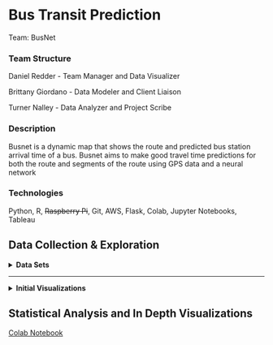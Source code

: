 # Bus Transit Prediction
Team: BusNet

<h3>Team Structure</h3>

Daniel Redder - Team Manager and Data Visualizer

Brittany Giordano - Data Modeler and Client Liaison

Turner Nalley - Data Analyzer and Project Scribe
 
<h3>Description</h3> 

Busnet is a dynamic map that shows the route and predicted bus station arrival time of a bus. Busnet aims to make good travel time predictions for both the route and segments of the route using GPS data and a neural network
 
<h3>Technologies</h3> 

Python, R, ~~Raspberry Pi~~, Git, AWS, Flask, Colab, Jupyter Notebooks, Tableau




<h2>Data Collection & Exploration</h2>



<details>
 <summary><strong>Data Sets</strong></summary>
  
  
  <h2>Live Marta Bus Data</h2>
 
  
  | Adherence | block_abbr | block_id | direction | last_updated | latitude | longitude | route | stop_id | timepoint | trip_id | vehicle |
| --- | ----------- | -------- | ------------ | -----------| -----------| -----------| -----------| -----------| -----------| -----------| -----------| 
| 0 |	39-7 |	341 |	Southbound |	2021-02-15 6:33:31 |	33.7837368 |	-84.267377 |	6 |	901155 |	Inman Park Station (North Loop) |	7035213 |	1530|

*figure 1*
  
  
  The data seen in *figure 1* is a sample of the live data we are collecting from marta. To do this we are using the [bus-transit](https://github.com/itsmarta/marta-python) python library to access marta's restfull api. The fields generated from this api vary slightly from the posted GTFS. \#TODO look into this

<details><summary><strong>Field Definitions</strong></summary>
  
  \
  **Adherence** :  The time either early (+) or late (-) a bus is to meeting its specificed arrival time at a stop
  
  
  **block_abbr** :  --unclear doesn't seem to match GTFS data--
  
  
  **block_id** : An id corresponding to the "block" the current trip resides in. A block is a set of trips made with the same vehicle (may or may not be distinct to one day)
  
  
  **direction** : Appears to be a String representing the current heading of the bus (cardinal Direction)
  
  **last_updated** : The time data was last reported from the bus
  
  **latitude** : a decimal degree between -90.0 and 90.0 representing the latitude of the bus
  
  
  **longitude** : a decimal degree between -180.0 and 180.0 representing the longitude of the bus
  
  
  **route** : The routeID the bus is currently servicing
  
  
  **stop_id** : Identifies the current next stop destination for the bus
  
  
  **timepoint** : Current Street of bus
  
  
  **trip_id** : Identifies the current trip --doesn't seem to match with GTFS trip data--
  
  
  **vehicle** : The unique ID identifying a specific bus
  
  </details>

  
  <h2>GTFS Data</h2>
  
  GTFS or General Transit Feed Specification is a standard data format used for transportation data. This data provides all the organizational information that links feed data to specific buses, routes, and stops. The documentation for this data including field specifications can be found here "[GTFS-Reference-Data](https://developers.google.com/transit/gtfs/reference#stop_timestxt)". MARTA's 2020 implementation of GTFS can be found [here](https://www.itsmarta.com/app-developer-resources.aspx) in the form of a zip folder with the following files inside. 


**agency**:

  | agency_id | agency_name | agency_url | agency_timezone | agency_lang | agency_phone | agency_email | 
| --- | ----------- | -------- | ------------ | -----------| -----------| -----------|
| MARTA |	Metropolitan Atlanta Rapid Transit Authority |	http://www.itsmarta.com |	America/New_York |	en |	(404)848-5000 |	custserv@itsmarta.com  |	

<details><summary><strong>Field Definitions</strong></summary>
  
  \
  **agency_id** :  Identifies a transit brandwhich is often synonymous with a transit agency. Note that in some cases, such as when a single agency operates multiple separate services, agencies and brands are distinct. This document uses the term "agency" in place of "brand". A dataset may contain data from multiple agencies. This field is required when the dataset contains data for multiple transit agencies, otherwise it is optional.

**agency_name** : Full name of the transit agency.

**agency_url** : URL of the transit agency.

**agency_timezone** : Timezone where the transit agency is located. If multiple agencies are specified in the dataset, each must have the same agency_timezone.
   
**agency_lang** :Primary language used by this transit agency. This field helps GTFS consumers choose capitalization rules and other language-specific settings for the dataset.

**agency_phone** : A voice telephone number for the specified agency. This field is a string value that presents the telephone number as typical for the agency's service area. It can and should contain punctuation marks to group the digits of the number. Dialable text (for example, TriMet's 503-238-RIDE) is permitted, but the field must not contain any other descriptive text.


**agency_email** : Email address actively monitored by the agency’s customer service department. This email address should be a direct contact point where transit riders can reach a customer service representative at the agency.

  
  </details>


**calendar**:

  | service_id | monday | tuesday | wednesday | thursday | friday | saturday | sunday | start-date | end-date |
| --- | ----------- | -------- | ------------ | -----------| -----------| -----------| -------| ---------| ---------|
| 2 |	0 |	0 |	0 |	0 |	0 | 0 |	0 | 20201205 | 20210423 |

<details><summary><strong>Field Definitions</strong></summary>
  
  \
  **service_id** : Uniquely identifies a set of dates when service is available for one or more routes. Each service_id value can appear at most once in a calendar.txt file.

  **monday** : Indicates whether the service operates on all Mondays in the date range specified by the start_date and end_date fields. Note that exceptions for particular dates    may be listed in calendar_dates.txt. Valid options are:

   1 - Service is available for all Mondays in the date range.
   0 - Service is not available for Mondays in the date range.
  **tuesday** : Functions in the same way as monday except applies to Tuesdays

  **wednesday** : Functions in the same way as monday except applies to Wednesdays

  **thursday** : Functions in the same way as monday except applies to Thursdays

  **friday** : Functions in the same way as monday except applies to Fridays

  **saturday** : Functions in the same way as monday except applies to Saturdays.

  **sunday** : Functions in the same way as monday except applies to Sundays.

  **start-date** : Start service day for the service interval.

  **end-date** : End service day for the service interval. This service day is included in the interval.

   
  
  </details>
  
**calendar_dates**:

  | service_id | date | exception_type | 
| --- | ----------- | -------- | 
| 20 |	20201224 |	1 |	

<details><summary><strong>Field Definitions</strong></summary>
  
  \
  **service_id** : Identifies a set of dates when a service exception occurs for one or more routes. Each (service_id, date) pair can only appear once in calendar_dates.txt if using calendar.txt and calendar_dates.txt in conjunction. If a service_id value appears in both calendar.txt and calendar_dates.txt, the information in calendar_dates.txt modifies the service information specified in calendar.txt.

  **date** :Date when service exception occurs.

  **exception_type** : Indicates whether service is available on the date specified in the date field. Valid options are:

1 - Service has been added for the specified date.
2 - Service has been removed for the specified date.
  
  </details>
  
**routes**:

 | route_id | route_short_name | route_long_name | route_desc | route_type | route_url | route_text_color | 
| --- | ----------- | -------- | ------------ | -----------| -----------| -----------| 
| 14901 |	2 |	Ponce de Leon Avenue / Druid Hills |	 |	3 |	 | 00FF00 |	

<details><summary><strong>Field Definitions</strong></summary>
  
  \
  **route_id** :  Identifies a route.

  **route_short_name** :  Short name of a route. This will often be a short, abstract identifier like "32", "100X", or "Green" that riders use to identify a route, but which doesn't give any indication of what places the route serves. Either route_short_name or route_long_name must be specified, or potentially both if appropriate.

  **route_long_name** :  Full name of a route. This name is generally more descriptive than the route_short_name and often includes the route's destination or stop. Either route_short_name or route_long_name must be specified, or potentially both if appropriate.

  **route_desc** :  Description of a route that provides useful, quality information. Do not simply duplicate the name of the route.
  **route_type** :  Indicates the type of transportation used on a route. Valid options are:

0 - Tram, Streetcar, Light rail. Any light rail or street level system within a metropolitan area.
1 - Subway, Metro. Any underground rail system within a metropolitan area.
2 - Rail. Used for intercity or long-distance travel.
3 - Bus. Used for short- and long-distance bus routes.
4 - Ferry. Used for short- and long-distance boat service.
5 - Cable tram. Used for street-level rail cars where the cable runs beneath the vehicle, e.g., cable car in San Francisco.
6 - Aerial lift, suspended cable car (e.g., gondola lift, aerial tramway). Cable transport where cabins, cars, gondolas or open chairs are suspended by means of one or more cables.
7 - Funicular. Any rail system designed for steep inclines.
11 - Trolleybus. Electric buses that draw power from overhead wires using poles.
12 - Monorail. Railway in which the track consists of a single rail or a beam.

  **route_url** :  URL of a web page about the particular route. Should be different from the agency.agency_url value.

  **route_text_color** :  Legible color to use for text drawn against a background of route_color. Defaults to black (000000) when omitted or left empty. The color difference between route_color and route_text_color should provide sufficient contrast when viewed on a black and white screen.

   
  
  </details>
  
**shapes**:

 | shape_id | shape_pt_lat | shape_pt_lon | shape_pt_sequence | 
| --- | ----------- | -------- | ------------ | 
| 117337 | 33.569089999999996 |	-84.40324|	1 |	

<details><summary><strong>Field Definitions</strong></summary>
  
  \
  **shape_id** : Identifies a shape.

  **shape_pt_lat** : Latitude of a shape point. Each record in shapes.txt represents a shape point used to define the shape.

  **shape_pt_lon** : Longitude of a shape point.

  **shape_pt_sequence** : Sequence in which the shape points connect to form the shape. Values must increase along the trip but do not need to be consecutive.
  
  </details>
  
**stop_times**:

 | trip_id | arrival_time | departure_time | stop_id | stop_sequence |
 | --------- | -------- | ------------- | ----- | ------- |
 | 6190019 | 25:20:00 | 25:20:00 | 907960 | 1 |
 
 <details><summary><strong>Field Definitions</strong></summary>
  
  \
  **trip_id** :  Identifies a trip.

  **arrival_id** : Arrival time at a specific stop for a specific trip on a route. If there are not separate times for arrival and departure at a stop, enter the same value for arrival_time and departure_time. For times occurring after midnight on the service day, enter the time as a value greater than 24:00:00 in HH:MM:SS local time for the day on which the trip schedule begins.

Scheduled stops where the vehicle strictly adheres to the specified arrival and departure times are timepoints. If this stop is not a timepoint, it is recommended to provide an estimated or interpolated time. If this is not available, arrival_time can be left empty. Further, indicate that interpolated times are provided with timepoint=0. If interpolated times are indicated with timepoint=0, then time points must be indicated with timepoint=1. Provide arrival times for all stops that are time points. An arrival time must be specified for the first and the last stop in a trip.

  **departure_time** : Departure time from a specific stop for a specific trip on a route. For times occurring after midnight on the service day, enter the time as a value greater than 24:00:00 in HH:MM:SS local time for the day on which the trip schedule begins. If there are not separate times for arrival and departure at a stop, enter the same value for arrival_time and departure_time. See the arrival_time description for more details about using timepoints correctly.

The departure_time field should specify time values whenever possible, including non-binding estimated or interpolated times between timepoints.

  **stop_id** : Identifies the serviced stop. All stops serviced during a trip must have a record in stop_times.txt. Referenced locations must be stops, not stations or station entrances. A stop may be serviced multiple times in the same trip, and multiple trips and routes may service the same stop.

  **stop_sequence** : Order of stops for a particular trip. The values must increase along the trip but do not need to be consecutive.
  
  </details>
  
**stops**:

 | stop_id | stop_code | stop_name | stop_lat | stop_lon |
 | --------- | -------- | ------------- | ----- | ------ |
 | 900142 | 99330 | CASCADE AVE SW @ ORLANDO ST SW| 33.727827 | -84.443085 |

<details><summary><strong>Field Definitions</strong></summary>
  
  \
  **stop_id** :  Identifies a stop, station, or station entrance.

The term "station entrance" refers to both station entrances and station exits. Stops, stations or station entrances are collectively referred to as locations. Multiple routes may use the same stop.

  **stop_code** : Short text or a number that identifies the location for riders. These codes are often used in phone-based transit information systems or printed on signage to make it easier for riders to get information for a particular location. The stop_code can be the same as stop_id if it is public facing. This field should be left empty for locations without a code presented to riders.

  **stop_name** : Name of the location. Use a name that people will understand in the local and tourist vernacular.

When the location is a boarding area (location_type=4), the stop_name should contains the name of the boarding area as displayed by the agency. It could be just one letter (like on some European intercity railway stations), or text like “Wheelchair boarding area” (NYC’s Subway) or “Head of short trains” (Paris’ RER).

Conditionally Required:
• Required for locations which are stops (location_type=0), stations (location_type=1) or entrances/exits (location_type=2).
• Optional for locations which are generic nodes (location_type=3) or boarding areas (location_type=4).

  **stop_lat** : Latitude of the location.

Conditionally Required:
• Required for locations which are stops (location_type=0), stations (location_type=1) or entrances/exits (location_type=2).
• Optional for locations which are generic nodes (location_type=3) or boarding areas (location_type=4).

  **stop_lon** : Longitude of the location.

Conditionally Required:
• Required for locations which are stops (location_type=0), stations (location_type=1) or entrances/exits (location_type=2).
• Optional for locations which are generic nodes (location_type=3) or boarding areas (location_type=4).
  
  </details>
  
**trips**:

| route_id | service_id | trip_id | trip_headsign | direction_id | block_id | shape_id |
| --------- | -------- | ------- | -------------- | --------- | ------- | ------ |
| 14974 | 3 | 6181301 | AUBURN AVE-PEACHTREE CTR-OLYMPIC PARK | 0 | 1031187 | 87791 |
 
 <details><summary><strong>Field Definitions</strong></summary>
  
  \
  **route_id** :  Identifies a route.

  **service_id** :  Identifies a set of dates when service is available for one or more routes.

  **trip_id** :  Identifies a trip.

  **trip_headsign** :  Text that appears on signage identifying the trip's destination to riders. Use this field to distinguish between different patterns of service on the same route. If the headsign changes during a trip, trip_headsign can be overridden by specifying values for the stop_times.stop_headsign.

  **direction_id** :  Indicates the direction of travel for a trip. This field is not used in routing; it provides a way to separate trips by direction when publishing time tables. Valid options are:

0 - Travel in one direction (e.g. outbound travel).
1 - Travel in the opposite direction (e.g. inbound travel).

  **block_id** :  Identifies the block to which the trip belongs. A block consists of a single trip or many sequential trips made using the same vehicle, defined by shared service days and block_id. A block_id can have trips with different service days, making distinct blocks. See the example below
  
  **shape_id** :  Identifies a geospatial shape that describes the vehicle travel path for a trip.

Conditionally required:
This field is required if the trip has continuous behavior defined, either at the route level or at the stop time level.
Otherwise, it's optional.
  
  </details>
  
 <h2>Gwinnett County Transit Feeds</h2>
 
The data found [here](https://transitfeeds.com/p/gwinnett-county-transit/862) contains historical GTFS data for Gwinnett County Transit system. This data includes information containing stops, stop times, and timetables. This data is a branch of GTFS data, and similarly the information including field specifications can be found here [GTFS-Reference-Data](https://developers.google.com/transit/gtfs/reference#stop_timestxt).


</details>

----


<details><summary><strong>Initial Visualizations</strong></summary>
 
 <strong>Gwinnett County:</strong> [Gwinnett County](https://rpubs.com/blgiordano/744665)
 
 <strong>GTFS:</strong>  [GTFS](https://colab.research.google.com/drive/1Ii7fnipjdU13v7k4cybNDOAv-2EHDBET?usp=sharing)
 
 <strong>Live Data:</strong> [Live Data](https://colab.research.google.com/drive/1U6bQ-Ys3x8siNMl-zr0SpZKuEu_uifQ9?usp=sharing)
 
 </details>

<h2>Statistical Analysis and In Depth Visualizations</h2>

[Colab Notebook](https://colab.research.google.com/drive/1gzzbi2RumkQ-HN2GJkvz-k8B5H0zaiGB)








